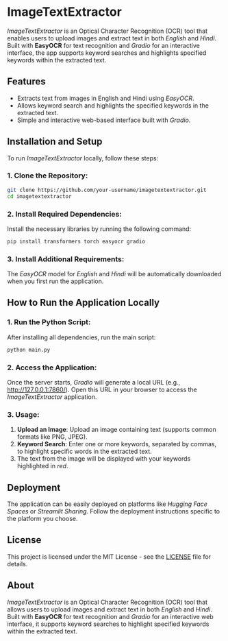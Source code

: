 

# ImageTextExtractor

*ImageTextExtractor* is an Optical Character Recognition (OCR) tool that enables users to upload images and extract text in both *English* and *Hindi*. Built with **EasyOCR** for text recognition and *Gradio* for an interactive interface, the app supports keyword searches and highlights specified keywords within the extracted text.

## Features
- Extracts text from images in English and Hindi using *EasyOCR*.
- Allows keyword search and highlights the specified keywords in the extracted text.
- Simple and interactive web-based interface built with *Gradio*.

## Installation and Setup

To run *ImageTextExtractor* locally, follow these steps:

### 1. Clone the Repository:
```bash
git clone https://github.com/your-username/imagetextextractor.git
cd imagetextextractor
```

### 2. Install Required Dependencies:
Install the necessary libraries by running the following command:
```bash
pip install transformers torch easyocr gradio
```

### 3. Install Additional Requirements:
The *EasyOCR* model for *English* and *Hindi* will be automatically downloaded when you first run the application.

## How to Run the Application Locally

### 1. Run the Python Script:
After installing all dependencies, run the main script:
```bash
python main.py
```

### 2. Access the Application:
Once the server starts, *Gradio* will generate a local URL (e.g., http://127.0.0.1:7860/). Open this URL in your browser to access the *ImageTextExtractor* application.

### 3. Usage:
1. **Upload an Image**: Upload an image containing text (supports common formats like PNG, JPEG).
2. **Keyword Search**: Enter one or more keywords, separated by commas, to highlight specific words in the extracted text.
3. The text from the image will be displayed with your keywords highlighted in *red*.

## Deployment
The application can be easily deployed on platforms like *Hugging Face Spaces* or *Streamlit Sharing*. Follow the deployment instructions specific to the platform you choose.

## License
This project is licensed under the MIT License - see the [LICENSE](LICENSE) file for details.

## About
*ImageTextExtractor* is an Optical Character Recognition (OCR) tool that allows users to upload images and extract text in both *English* and *Hindi*. Built with **EasyOCR** for text recognition and *Gradio* for an interactive web interface, it supports keyword searches to highlight specified keywords within the extracted text.
